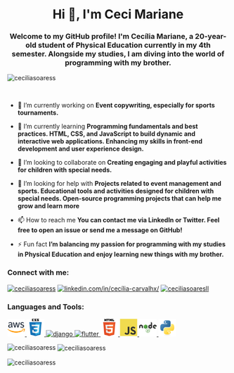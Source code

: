 <h1 align="center">Hi 👋, I'm Ceci Mariane</h1>
<h3 align="center">Welcome to my GitHub profile! I'm Cecília Mariane, a 20-year-old student of Physical Education currently in my 4th semester. Alongside my studies, I am diving into the world of programming with my brother.</h3>

<p align="left"> <img src="https://komarev.com/ghpvc/?username=ceciliasoaress&label=Profile%20views&color=0e75b6&style=flat" alt="ceciliasoaress" /> </p>

<p align="left"> <a href="https://twitter.com/" target="blank"><img src="https://img.shields.io/twitter/follow/?logo=twitter&style=for-the-badge" alt="" /></a> </p>

- 🔭 I’m currently working on **Event copywriting, especially for sports tournaments.**

- 🌱 I’m currently learning **Programming fundamentals and best practices. HTML, CSS, and JavaScript to build dynamic and interactive web applications. Enhancing my skills in front-end development and user experience design.**

- 👯 I’m looking to collaborate on **Creating engaging and playful activities for children with special needs.**

- 🤝 I’m looking for help with **Projects related to event management and sports. Educational tools and activities designed for children with special needs. Open-source programming projects that can help me grow and learn more**

- 📫 How to reach me **You can contact me via LinkedIn or Twitter. Feel free to open an issue or send me a message on GitHub!**

- ⚡ Fun fact **I’m balancing my passion for programming with my studies in Physical Education and enjoy learning new things with my brother.**

<h3 align="left">Connect with me:</h3>
<p align="left">
<a href="https://dev.to/ceciliasoaress" target="blank"><img align="center" src="https://raw.githubusercontent.com/rahuldkjain/github-profile-readme-generator/master/src/images/icons/Social/devto.svg" alt="ceciliasoaress" height="30" width="40" /></a>
<a href="https://linkedin.com/in/linkedin.com/in/cecília-carvalhx/" target="blank"><img align="center" src="https://raw.githubusercontent.com/rahuldkjain/github-profile-readme-generator/master/src/images/icons/Social/linked-in-alt.svg" alt="linkedin.com/in/cecília-carvalhx/" height="30" width="40" /></a>
<a href="https://instagram.com/ceciliasoaresll" target="blank"><img align="center" src="https://raw.githubusercontent.com/rahuldkjain/github-profile-readme-generator/master/src/images/icons/Social/instagram.svg" alt="ceciliasoaresll" height="30" width="40" /></a>
</p>

<h3 align="left">Languages and Tools:</h3>
<p align="left"> <a href="https://aws.amazon.com" target="_blank" rel="noreferrer"> <img src="https://raw.githubusercontent.com/devicons/devicon/master/icons/amazonwebservices/amazonwebservices-original-wordmark.svg" alt="aws" width="40" height="40"/> </a> <a href="https://www.w3schools.com/css/" target="_blank" rel="noreferrer"> <img src="https://raw.githubusercontent.com/devicons/devicon/master/icons/css3/css3-original-wordmark.svg" alt="css3" width="40" height="40"/> </a> <a href="https://www.djangoproject.com/" target="_blank" rel="noreferrer"> <img src="https://cdn.worldvectorlogo.com/logos/django.svg" alt="django" width="40" height="40"/> </a> <a href="https://flutter.dev" target="_blank" rel="noreferrer"> <img src="https://www.vectorlogo.zone/logos/flutterio/flutterio-icon.svg" alt="flutter" width="40" height="40"/> </a> <a href="https://www.w3.org/html/" target="_blank" rel="noreferrer"> <img src="https://raw.githubusercontent.com/devicons/devicon/master/icons/html5/html5-original-wordmark.svg" alt="html5" width="40" height="40"/> </a> <a href="https://developer.mozilla.org/en-US/docs/Web/JavaScript" target="_blank" rel="noreferrer"> <img src="https://raw.githubusercontent.com/devicons/devicon/master/icons/javascript/javascript-original.svg" alt="javascript" width="40" height="40"/> </a> <a href="https://nodejs.org" target="_blank" rel="noreferrer"> <img src="https://raw.githubusercontent.com/devicons/devicon/master/icons/nodejs/nodejs-original-wordmark.svg" alt="nodejs" width="40" height="40"/> </a> <a href="https://www.python.org" target="_blank" rel="noreferrer"> <img src="https://raw.githubusercontent.com/devicons/devicon/master/icons/python/python-original.svg" alt="python" width="40" height="40"/> </a> </p>

<p><img align="left" src="https://github-readme-stats.vercel.app/api/top-langs?username=ceciliasoaress&show_icons=true&locale=en&layout=compact" alt="ceciliasoaress" /></p>

<p>&nbsp;<img align="center" src="https://github-readme-stats.vercel.app/api?username=ceciliasoaress&show_icons=true&locale=en" alt="ceciliasoaress" /></p>

<p><img align="center" src="https://github-readme-streak-stats.herokuapp.com/?user=ceciliasoaress&" alt="ceciliasoaress" /></p>

